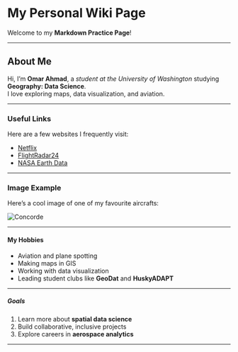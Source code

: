 # My Personal Wiki Page

Welcome to my **Markdown Practice Page**!  

---

## About Me
Hi, I’m **Omar Ahmad**, a *student at the University of Washington* studying **Geography: Data Science**.  
I love exploring maps, data visualization, and aviation.

---

### Useful Links
Here are a few websites I frequently visit:
- [Netflix](https://www.netflix.com/)
- [FlightRadar24](https://www.flightradar24.com/)
- [NASA Earth Data](https://earthdata.nasa.gov/)

---

### Image Example
Here’s a cool image of one of my favourite aircrafts:

![Concorde](https://upload.wikimedia.org/wikipedia/commons/3/3b/British_Airways_Concorde_G-BOAC.jpg)


---

#### My Hobbies
- Aviation and plane spotting  
- Making maps in GIS  
- Working with data visualization  
- Leading student clubs like **GeoDat** and **HuskyADAPT**

---

##### Goals
1. Learn more about **spatial data science**
2. Build collaborative, inclusive projects
3. Explore careers in **aerospace analytics**

---